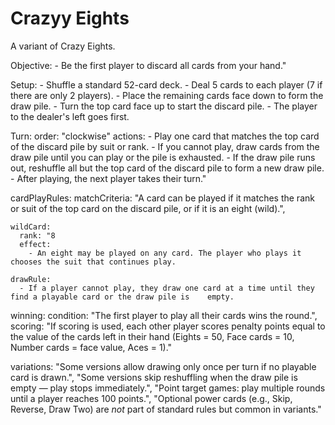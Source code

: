 # Crazyy Eights
A variant of Crazy Eights.


Objective:
    - Be the first player to discard all cards from your hand."

Setup: 
    - Shuffle a standard 52-card deck.
    - Deal 5 cards to each player (7 if there are only 2 players).
    - Place the remaining cards face down to form the draw pile.
    - Turn the top card face up to start the discard pile.
    - The player to the dealer's left goes first.
  
Turn: 
    order: "clockwise"
    actions: 
      - Play one card that matches the top card of the discard pile by suit or rank.
      - If you cannot play, draw cards from the draw pile until you can play or the pile is exhausted.
      - If the draw pile runs out, reshuffle all but the top card of the discard pile to form a new draw pile.
      - After playing, the next player takes their turn."


  cardPlayRules: 
    matchCriteria:
      "A card can be played if it matches the rank or suit of the top card on the discard pile, or if it is an eight (wild).",

    wildCard: 
      rank: "8
      effect:
        - An eight may be played on any card. The player who plays it chooses the suit that continues play.
    
    drawRule:
      - If a player cannot play, they draw one card at a time until they find a playable card or the draw pile is    empty.
  

  winning: 
    condition:
      "The first player to play all their cards wins the round.",
    scoring:
      "If scoring is used, each other player scores penalty points equal to the value of the cards left in their hand (Eights = 50, Face cards = 10, Number cards = face value, Aces = 1)."
  

  variations: 
    "Some versions allow drawing only once per turn if no playable card is drawn.",
    "Some versions skip reshuffling when the draw pile is empty — play stops immediately.",
    "Point target games: play multiple rounds until a player reaches 100 points.",
    "Optional power cards (e.g., Skip, Reverse, Draw Two) are *not* part of standard rules but common in variants."
